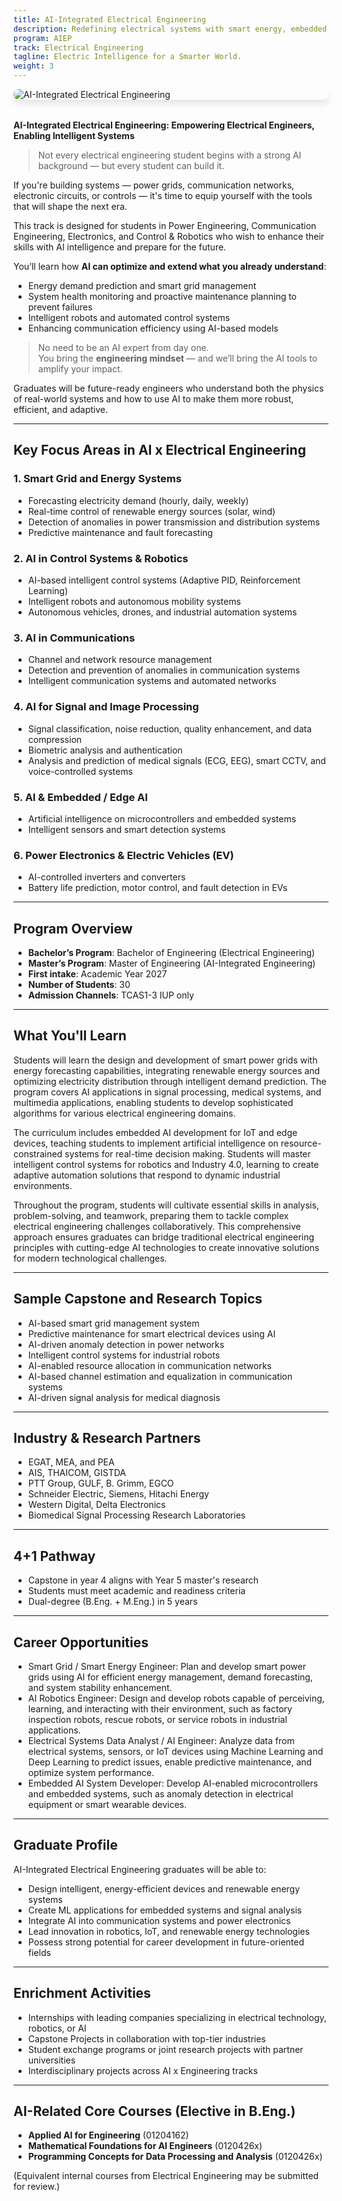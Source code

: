 ```yaml
---
title: AI-Integrated Electrical Engineering
description: Redefining electrical systems with smart energy, embedded AI, autonomous control, and intelligent communication.
program: AIEP
track: Electrical Engineering
tagline: Electric Intelligence for a Smarter World.
weight: 3
---
```


<img src="/img/banners/electrical-hero-new.png"
     alt="AI-Integrated Electrical Engineering"
     style="max-width: 100%; height: auto; margin: 0 0 2rem 0; border-radius: 1rem; box-shadow: 0 6px 12px rgba(0,0,0,0.1); display: block;" />


**AI-Integrated Electrical Engineering: Empowering Electrical Engineers, Enabling Intelligent Systems**  

> Not every electrical engineering student begins with a strong AI background — but every student can build it. 

If you're building systems — power grids, communication networks, electronic circuits, or controls — it's time to equip yourself with the tools that will shape the next era.

This track is designed for students in Power Engineering, Communication Engineering, Electronics, and Control & Robotics who wish to enhance their skills with AI intelligence and prepare for the future.

You’ll learn how **AI can optimize and extend what you already understand**:

- Energy demand prediction and smart grid management 
- System health monitoring and proactive maintenance planning to prevent failures   
- Intelligent robots and automated control systems  
- Enhancing communication efficiency using AI-based models

> No need to be an AI expert from day one.  
> You bring the **engineering mindset** — and we’ll bring the AI tools to amplify your impact.

Graduates will be future-ready engineers who understand both the physics of real-world systems and how to use AI to make them more robust, efficient, and adaptive.

---

##  Key Focus Areas in AI x Electrical Engineering

### 1. Smart Grid and Energy Systems
- Forecasting electricity demand (hourly, daily, weekly)
- Real-time control of renewable energy sources (solar, wind)
- Detection of anomalies in power transmission and distribution systems
- Predictive maintenance and fault forecasting

### 2. AI in Control Systems & Robotics
- AI-based intelligent control systems (Adaptive PID, Reinforcement Learning)
- Intelligent robots and autonomous mobility systems
- Autonomous vehicles, drones, and industrial automation systems

### 3. AI in Communications
- Channel and network resource management
- Detection and prevention of anomalies in communication systems
- Intelligent communication systems and automated networks

### 4. AI for Signal and Image Processing
- Signal classification, noise reduction, quality enhancement, and data compression
- Biometric analysis and authentication
- Analysis and prediction of medical signals (ECG, EEG), smart CCTV, and voice-controlled systems

### 5. AI & Embedded / Edge AI
- Artificial intelligence on microcontrollers and embedded systems
- Intelligent sensors and smart detection systems

### 6. Power Electronics & Electric Vehicles (EV)
- AI-controlled inverters and converters
- Battery life prediction, motor control, and fault detection in EVs

---

##  Program Overview

-  **Bachelor’s Program**: Bachelor of Engineering (Electrical Engineering)
-  **Master’s Program**: Master of Engineering (AI-Integrated Engineering)
-  **First intake**: Academic Year 2027
-  **Number of Students**: 30
-  **Admission Channels**: TCAS1-3 IUP only

---

##  What You'll Learn

Students will learn the design and development of smart power grids with energy forecasting capabilities, integrating renewable energy sources and optimizing electricity distribution through intelligent demand prediction. The program covers AI applications in signal processing, medical systems, and multimedia applications, enabling students to develop sophisticated algorithms for various electrical engineering domains.

The curriculum includes embedded AI development for IoT and edge devices, teaching students to implement artificial intelligence on resource-constrained systems for real-time decision making. Students will master intelligent control systems for robotics and Industry 4.0, learning to create adaptive automation solutions that respond to dynamic industrial environments.

Throughout the program, students will cultivate essential skills in analysis, problem-solving, and teamwork, preparing them to tackle complex electrical engineering challenges collaboratively. This comprehensive approach ensures graduates can bridge traditional electrical engineering principles with cutting-edge AI technologies to create innovative solutions for modern technological challenges.

---

##  Sample Capstone and Research Topics

- AI-based smart grid management system
- Predictive maintenance for smart electrical devices using AI
- AI-driven anomaly detection in power networks
- Intelligent control systems for industrial robots
- AI-enabled resource allocation in communication networks
- AI-based channel estimation and equalization in communication systems
- AI-driven signal analysis for medical diagnosis

---

##  Industry & Research Partners

- EGAT, MEA, and PEA
- AIS, THAICOM, GISTDA
- PTT Group, GULF, B. Grimm, EGCO
- Schneider Electric, Siemens, Hitachi Energy
- Western Digital, Delta Electronics
- Biomedical Signal Processing Research Laboratories

---

##  4+1 Pathway

- Capstone in year 4 aligns with Year 5 master's research
- Students must meet academic and readiness criteria
- Dual-degree (B.Eng. + M.Eng.) in 5 years

---

##  Career Opportunities

- Smart Grid / Smart Energy Engineer: Plan and develop smart power grids using AI for efficient energy management, demand forecasting, and system stability enhancement.
- AI Robotics Engineer: Design and develop robots capable of perceiving, learning, and interacting with their environment, such as factory inspection robots, rescue robots, or service robots in industrial applications.
- Electrical Systems Data Analyst / AI Engineer: Analyze data from electrical systems, sensors, or IoT devices using Machine Learning and Deep Learning to predict issues, enable predictive maintenance, and optimize system performance.
- Embedded AI System Developer: Develop AI-enabled microcontrollers and embedded systems, such as anomaly detection in electrical equipment or smart wearable devices.

---

##  Graduate Profile

AI-Integrated Electrical Engineering graduates will be able to:

- Design intelligent, energy-efficient devices and renewable energy systems
- Create ML applications for embedded systems and signal analysis
- Integrate AI into communication systems and power electronics
- Lead innovation in robotics, IoT, and renewable energy technologies
- Possess strong potential for career development in future-oriented fields


---

##  Enrichment Activities

- Internships with leading companies specializing in electrical technology, robotics, or AI
- Capstone Projects in collaboration with top-tier industries
- Student exchange programs or joint research projects with partner universities
- Interdisciplinary projects across AI x Engineering tracks

---

##  AI-Related Core Courses (Elective in B.Eng.)

- **Applied AI for Engineering** (01204162)
- **Mathematical Foundations for AI Engineers** (0120426x)
- **Programming Concepts for Data Processing and Analysis** (0120426x)

(Equivalent internal courses from Electrical Engineering may be submitted for review.)

